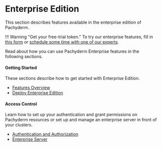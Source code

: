 # Enterprise Edition

This section describes features available in the enterprise
edition of Pachyderm. 

!!! Warning "Get your free-trial token."
    To try our enterprise features, fill in [this form](https://www.pachyderm.com/trial) or [schedule some time with one of our experts](https://www.pachyderm.com/request-a-demo/). 


Read about how you can use Pachyderm Enterprise features in the following
sections.

<div class="row">
  <div class="column-2">
    <div class="card-square mdl-card mdl-shadow--2dp">
      <div class="mdl-card__title mdl-card--expand">
        <h4 class="mdl-card__title-text">Getting Started &nbsp;&nbsp;&nbsp;<i class="fa fa-rocket"></i></h4>
      </div>
      <div class="mdl-card__supporting-text">
        These sections describe how to get started
        with Enterprise Edition.
      </div>
      <div class="mdl-card__actions mdl-card--border">
        <ul>
          <li><a href="overview/" class="md-typeset md-link">
            Features Overview
          </a>
          </li>
          <li><a href="deployment/" class="md-typeset md-link">
            Deploy Enterprise Edition
          </a>
          </li>
       </ul>
      </div>
    </div>
  </div>
  <div class="column-2">
    <div class="card-square mdl-card mdl-shadow--2dp">
      <div class="mdl-card__title mdl-card--expand">
        <h4 class="mdl-card__title-text">Access Control &nbsp;&nbsp;&nbsp;<i class="fa fa-cogs"></i></h4>
      </div>
      <div class="mdl-card__supporting-text">
        Learn how to set up your authentication and grant permissions on Pachyderm resources or set up and manage an enterprise server in front of your clusters.
      </div>
      <div class="mdl-card__actions mdl-card--border">
        <ul>
          <li><a href="auth/" class="md-typeset md-link">
            Authentication and Authorization
          </a>
          </li>
          <li><a href="auth/enterprise-server/setup" class="md-typeset md-link">
            Enterprise Server
          </a>
          </li>
        </ul>
       </div>
     </div>
  </div>
</div>

